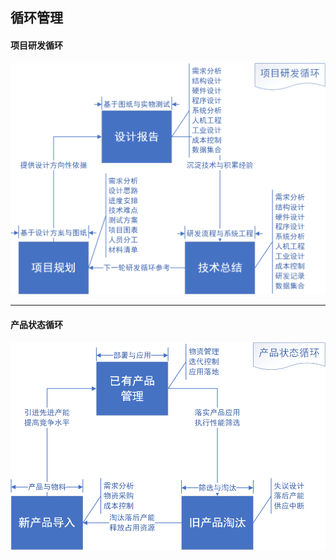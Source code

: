 ## 循环管理

#### 项目研发循环

<img src="PMloops\project-R&D.png" alt="R&D"  />

---

#### 产品状态循环

<img src="PMloops\product-state.png" alt="state"  />

